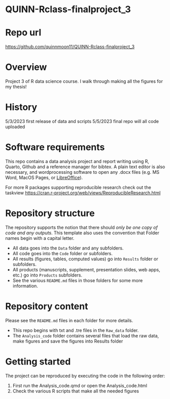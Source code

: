 # QUINN-Rclass-finalproject_3

# Repo url

<https://github.com/quinnmoon11/QUINN-Rclass-finalproject_3>

# Overview

Project 3 of R data science course. I walk through making all the figures for my thesis!

# History

 5/3/2023 first release of data and scripts
5/5/2023 final repo will all code uploaded



# Software requirements

This repo contains a data analysis project and report writing using R, Quarto, Github and a reference manager for bibtex. A plain text editor is also necessary, and wordprocessing software to open any .docx files (e.g. MS Word, MacOS Pages, or [LibreOffice](https://www.libreoffice.org/)). 

For more R packages supporting reproducible research check out the taskview <https://cran.r-project.org/web/views/ReproducibleResearch.html>

# Repository structure

The repository supports the notion that there should _only be one copy of code and any outputs_.
This template also uses the convention that Folder names begin with a capital letter. 

* All data goes into the `Data` folder and any subfolders.
* All code goes into the `Code` folder or subfolders.
* All results (figures, tables, computed values) go into `Results` folder or subfolders.
* All products (manuscripts, supplement, presentation slides, web apps, etc.) go into `Products` subfolders.
* See the various `README.md` files in those folders for some more information.

# Repository content

Please see the `README.md` files in each folder for more details.

* This repo begins with txt and .tre files in the `Raw_data` folder. 
* The `Analysis_code` folder contains several files that load the raw data, make figures and save the figures into Results folder 


# Getting started

The project can be reproduced by executing the code in the following order: 

1.  First run the Analysis_code.qmd or open the Analysis_code.html
2. Check the various R scripts that make all the needed figures


